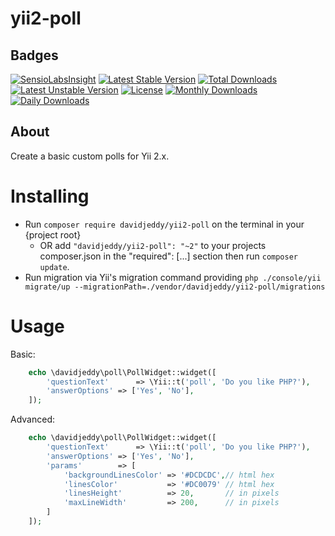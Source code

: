 yii2-poll
=========

## Badges
[![SensioLabsInsight](https://insight.sensiolabs.com/projects/e45f66cb-8718-4dee-9597-d40b745aeb29/mini.png)](https://insight.sensiolabs.com/projects/e45f66cb-8718-4dee-9597-d40b745aeb29)
[![Latest Stable Version](https://poser.pugx.org/davidjeddy/yii2-poll/v/stable)](https://packagist.org/packages/davidjeddy/yii2-poll)
[![Total Downloads](https://poser.pugx.org/davidjeddy/yii2-poll/downloads)](https://packagist.org/packages/davidjeddy/yii2-poll)
[![Latest Unstable Version](https://poser.pugx.org/davidjeddy/yii2-poll/v/unstable)](https://packagist.org/packages/davidjeddy/yii2-poll)
[![License](https://poser.pugx.org/davidjeddy/yii2-poll/license)](https://packagist.org/packages/davidjeddy/yii2-poll)
[![Monthly Downloads](https://poser.pugx.org/davidjeddy/yii2-poll/d/monthly)](https://packagist.org/packages/davidjeddy/yii2-poll)
[![Daily Downloads](https://poser.pugx.org/davidjeddy/yii2-poll/d/daily)](https://packagist.org/packages/davidjeddy/yii2-poll)

## About
Create a basic custom polls for Yii 2.x.

Installing
==========

- Run `composer require davidjeddy/yii2-poll` on the terminal in your {project root}
  - OR add `"davidjeddy/yii2-poll": "~2"` to your projects composer.json in the "required": [...] section then run `composer update`.
- Run migration via Yii's migration command providing `php ./console/yii migrate/up --migrationPath=./vendor/davidjeddy/yii2-poll/migrations`

Usage
=====

Basic:
```PHP
    echo \davidjeddy\poll\PollWidget::widget([
        'questionText'      => \Yii::t('poll', 'Do you like PHP?'),
        'answerOptions' => ['Yes', 'No'],
    ]);
```


Advanced:
```PHP
    echo \davidjeddy\poll\PollWidget::widget([
        'questionText'      => \Yii::t('poll', 'Do you like PHP?'),
        'answerOptions' => ['Yes', 'No'],
        'params'        => [
            'backgroundLinesColor' => '#DCDCDC',// html hex
            'linesColor'           => '#DC0079' // html hex
            'linesHeight'          => 20,       // in pixels
            'maxLineWidth'         => 200,      // in pixels
        ]
    ]);
```
